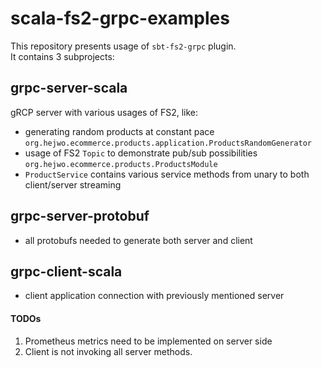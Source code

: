 # scala-fs2-grpc-examples
This repository presents usage of `sbt-fs2-grpc` plugin.  
It contains 3 subprojects:


## grpc-server-scala  

gRCP server with various usages of FS2, like:  
- generating random products at constant pace `org.hejwo.ecommerce.products.application.ProductsRandomGenerator` 
- usage of FS2 `Topic` to demonstrate pub/sub possibilities `org.hejwo.ecommerce.products.ProductsModule`
- `ProductService` contains various service methods from unary to both client/server streaming

## grpc-server-protobuf
- all protobufs needed to generate both server and client

## grpc-client-scala  
- client application connection with previously mentioned server  


#### TODOs  
1. Prometheus metrics need to be implemented on server side  
2. Client is not invoking all server methods. 
